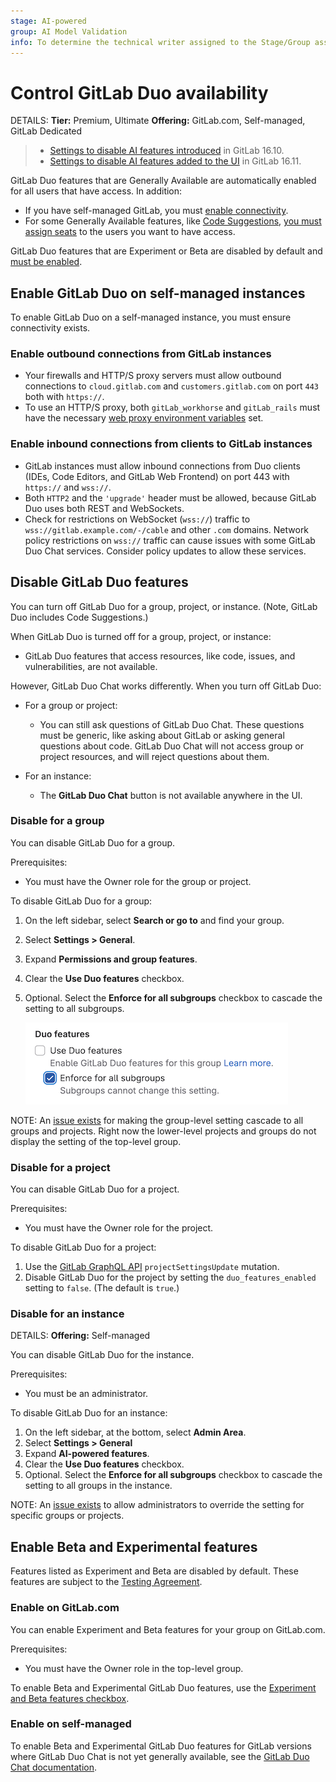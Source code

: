 ```yaml
---
stage: AI-powered
group: AI Model Validation
info: To determine the technical writer assigned to the Stage/Group associated with this page, see https://handbook.gitlab.com/handbook/product/ux/technical-writing/#assignments
---
```


# Control GitLab Duo availability

DETAILS:
**Tier:** Premium, Ultimate
**Offering:** GitLab.com, Self-managed, GitLab Dedicated

> - [Settings to disable AI features introduced](https://gitlab.com/groups/gitlab-org/-/epics/12404) in GitLab 16.10.
> - [Settings to disable AI features added to the UI](https://gitlab.com/gitlab-org/gitlab/-/issues/441489) in GitLab 16.11.

GitLab Duo features that are Generally Available are automatically enabled for all users that have access.
In addition:

- If you have self-managed GitLab, you must
  [enable connectivity](#enable-gitlab-duo-on-self-managed-instances).
- For some Generally Available features, like [Code Suggestions](project/repository/code_suggestions/index.md),
  [you must assign seats](../subscriptions/subscription-add-ons.md#assign-gitlab-duo-pro-seats)
  to the users you want to have access.

GitLab Duo features that are Experiment or Beta are disabled by default
and [must be enabled](#enable-beta-and-experimental-features).

## Enable GitLab Duo on self-managed instances

To enable GitLab Duo on a self-managed instance, you must ensure connectivity exists.

### Enable outbound connections from GitLab instances

- Your firewalls and HTTP/S proxy servers must allow outbound connections
  to `cloud.gitlab.com` and `customers.gitlab.com` on port `443` both with `https://`.
- To use an HTTP/S proxy, both `gitLab_workhorse` and `gitLab_rails` must have the necessary
  [web proxy environment variables](https://docs.gitlab.com/omnibus/settings/environment-variables.html) set.

### Enable inbound connections from clients to GitLab instances

- GitLab instances must allow inbound connections from Duo clients (IDEs, Code Editors, and GitLab Web Frontend)
  on port 443 with `https://` and `wss://`.
- Both `HTTP2` and the `'upgrade'` header must be allowed, because GitLab Duo
  uses both REST and WebSockets.
- Check for restrictions on WebSocket (`wss://`) traffic to `wss://gitlab.example.com/-/cable` and other `.com` domains.
  Network policy restrictions on `wss://` traffic can cause issues with some GitLab Duo Chat
  services. Consider policy updates to allow these services.

## Disable GitLab Duo features

You can turn off GitLab Duo for a group, project, or instance. (Note, GitLab Duo includes Code Suggestions.)

When GitLab Duo is turned off for a group, project, or instance:

- GitLab Duo features that access resources, like code, issues, and vulnerabilities, are not available.

However, GitLab Duo Chat works differently. When you turn off GitLab Duo:

- For a group or project:
  - You can still ask questions of GitLab Duo Chat. These questions must be generic, like
    asking about GitLab or asking general questions about code. GitLab Duo Chat will not access group or
    project resources, and will reject questions about them.

- For an instance:
  - The **GitLab Duo Chat** button is not available anywhere in the UI.

### Disable for a group

You can disable GitLab Duo for a group.

Prerequisites:

- You must have the Owner role for the group or project.

To disable GitLab Duo for a group:

<!-- vale gitlab.Substitutions = NO -->
1. On the left sidebar, select **Search or go to** and find your group.
1. Select **Settings > General**.
1. Expand **Permissions and group features**.
1. Clear the **Use Duo features** checkbox.
1. Optional. Select the **Enforce for all subgroups** checkbox to cascade the setting to
   all subgroups.

   ![Cascading setting](img/disable_duo_features_v17_0.png)
<!-- vale gitlab.Substitutions = YES -->

NOTE:
An [issue exists](https://gitlab.com/gitlab-org/gitlab/-/issues/448709) for making the group-level
setting cascade to all groups and projects. Right now the lower-level projects and groups do not
display the setting of the top-level group.

### Disable for a project

You can disable GitLab Duo for a project.

Prerequisites:

- You must have the Owner role for the project.

To disable GitLab Duo for a project:

1. Use the [GitLab GraphQL API](../api/graphql/getting_started.md)
   `projectSettingsUpdate` mutation.
1. Disable GitLab Duo for the project by setting the `duo_features_enabled` setting to `false`.
   (The default is `true`.)

### Disable for an instance

DETAILS:
**Offering:** Self-managed

You can disable GitLab Duo for the instance.

Prerequisites:

- You must be an administrator.

To disable GitLab Duo for an instance:

<!-- vale gitlab.Substitutions = NO -->
1. On the left sidebar, at the bottom, select **Admin Area**.
1. Select **Settings > General**
1. Expand **AI-powered features**.
1. Clear the **Use Duo features** checkbox.
1. Optional. Select the **Enforce for all subgroups** checkbox to cascade
   the setting to all groups in the instance.
<!-- vale gitlab.Substitutions = YES -->

NOTE:
An [issue exists](https://gitlab.com/gitlab-org/gitlab/-/issues/441532) to allow administrators
to override the setting for specific groups or projects.

## Enable Beta and Experimental features

Features listed as Experiment and Beta are disabled by default.
These features are subject to the [Testing Agreement](https://handbook.gitlab.com/handbook/legal/testing-agreement/).

### Enable on GitLab.com

You can enable Experiment and Beta features for your group on GitLab.com.

Prerequisites:

- You must have the Owner role in the top-level group.

To enable Beta and Experimental GitLab Duo features, use the [Experiment and Beta features checkbox](group/manage.md#enable-experiment-and-beta-features).

### Enable on self-managed

To enable Beta and Experimental GitLab Duo features for GitLab versions where GitLab Duo Chat is not yet generally available, see the [GitLab Duo Chat documentation](gitlab_duo_chat.md#for-self-managed).
